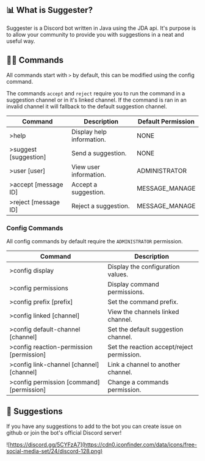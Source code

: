 ## 📊 What is Suggester?
Suggester is a Discord bot written in Java using the JDA api. It's purpose is to allow your
community to provide you with suggestions in a neat and useful way.

## 👨‍💻 Commands
All commands start with `>` by default, this can be modified using the config command.

The commands `accept` and `reject` require you to run the command in a suggestion channel
or in it's linked channel. If the command is ran in an invalid channel it will fallback
to the default suggestion channel.

| Command | Description | Default Permission |
| --------------- | ---------------- | ---------------- |
| \>help | Display help information. | NONE
| \>suggest [suggestion] | Send a suggestion. | NONE
| \>user [user] | View user information. | ADMINISTRATOR
| \>accept [message ID] | Accept a suggestion. | MESSAGE_MANAGE
| \>reject [message ID] | Reject a suggestion. | MESSAGE_MANAGE

### Config Commands
All config commands by default require the `ADMINISTRATOR` permission.

| Command | Description |
| --------------- | ---------------- |
| \>config display | Display the configuration values. | 
| \>config permissions | Display command permissions. |
| \>config prefix [prefix] | Set the command prefix. |
| \>config linked [channel] | View the channels linked channel. |
| \>config default-channel [channel] | Set the default suggestion channel. |
| \>config reaction-permission [permission] | Set the reaction accept/reject permission. |
| \>config link-channel [channel] [channel] | Link a channel to another channel. |
| \>config permission [command] [permission] | Change a commands permission. |

## 💬 Suggestions
If you have any suggestions to add to the bot you can create issue on github
or join the bot's official Discord server!

![https://discord.gg/5CYFzA7](https://cdn0.iconfinder.com/data/icons/free-social-media-set/24/discord-128.png)